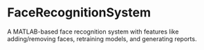 # FaceRecognitionSystem
A MATLAB-based face recognition system with features like adding/removing faces, retraining models, and generating reports.
